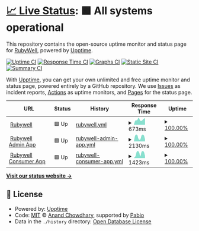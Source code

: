 # [📈 Live Status](https://rubywell.github.io/rubywell-status-page): <!--live status--> **🟩 All systems operational**

This repository contains the open-source uptime monitor and status page for [RubyWell](https://rubywell.github.io/rubywell-status-page), powered by [Upptime](https://github.com/upptime/upptime).

[![Uptime CI](https://github.com/rubywell/rubywell-status-page/workflows/Uptime%20CI/badge.svg)](https://github.com/rubywell/rubywell-status-page/actions?query=workflow%3A%22Uptime+CI%22)
[![Response Time CI](https://github.com/rubywell/rubywell-status-page/workflows/Response%20Time%20CI/badge.svg)](https://github.com/rubywell/rubywell-status-page/actions?query=workflow%3A%22Response+Time+CI%22)
[![Graphs CI](https://github.com/rubywell/rubywell-status-page/workflows/Graphs%20CI/badge.svg)](https://github.com/rubywell/rubywell-status-page/actions?query=workflow%3A%22Graphs+CI%22)
[![Static Site CI](https://github.com/rubywell/rubywell-status-page/workflows/Static%20Site%20CI/badge.svg)](https://github.com/rubywell/rubywell-status-page/actions?query=workflow%3A%22Static+Site+CI%22)
[![Summary CI](https://github.com/rubywell/rubywell-status-page/workflows/Summary%20CI/badge.svg)](https://github.com/rubywell/rubywell-status-page/actions?query=workflow%3A%22Summary+CI%22)

With [Upptime](https://upptime.js.org), you can get your own unlimited and free uptime monitor and status page, powered entirely by a GitHub repository. We use [Issues](https://github.com/rubywell/rubywell-status-page/issues) as incident reports, [Actions](https://github.com/rubywell/rubywell-status-page/actions) as uptime monitors, and [Pages](https://rubywell.github.io/rubywell-status-page) for the status page.

<!--start: status pages-->
<!-- This summary is generated by Upptime (https://github.com/upptime/upptime) -->
<!-- Do not edit this manually, your changes will be overwritten -->
<!-- prettier-ignore -->
| URL | Status | History | Response Time | Uptime |
| --- | ------ | ------- | ------------- | ------ |
| <img alt="" src="https://icons.duckduckgo.com/ip3/rubywell.com.ico" height="13"> [Rubywell](https://rubywell.com) | 🟩 Up | [rubywell.yml](https://github.com/rubywell/rubywell-status-page/commits/HEAD/history/rubywell.yml) | <details><summary><img alt="Response time graph" src="./graphs/rubywell/response-time-week.png" height="20"> 673ms</summary><br><a href="https://rubywell.github.io/rubywell-status-page/history/rubywell"><img alt="Response time 630" src="https://img.shields.io/endpoint?url=https%3A%2F%2Fraw.githubusercontent.com%2Frubywell%2Frubywell-status-page%2FHEAD%2Fapi%2Frubywell%2Fresponse-time.json"></a><br><a href="https://rubywell.github.io/rubywell-status-page/history/rubywell"><img alt="24-hour response time 522" src="https://img.shields.io/endpoint?url=https%3A%2F%2Fraw.githubusercontent.com%2Frubywell%2Frubywell-status-page%2FHEAD%2Fapi%2Frubywell%2Fresponse-time-day.json"></a><br><a href="https://rubywell.github.io/rubywell-status-page/history/rubywell"><img alt="7-day response time 673" src="https://img.shields.io/endpoint?url=https%3A%2F%2Fraw.githubusercontent.com%2Frubywell%2Frubywell-status-page%2FHEAD%2Fapi%2Frubywell%2Fresponse-time-week.json"></a><br><a href="https://rubywell.github.io/rubywell-status-page/history/rubywell"><img alt="30-day response time 630" src="https://img.shields.io/endpoint?url=https%3A%2F%2Fraw.githubusercontent.com%2Frubywell%2Frubywell-status-page%2FHEAD%2Fapi%2Frubywell%2Fresponse-time-month.json"></a><br><a href="https://rubywell.github.io/rubywell-status-page/history/rubywell"><img alt="1-year response time 630" src="https://img.shields.io/endpoint?url=https%3A%2F%2Fraw.githubusercontent.com%2Frubywell%2Frubywell-status-page%2FHEAD%2Fapi%2Frubywell%2Fresponse-time-year.json"></a></details> | <details><summary><a href="https://rubywell.github.io/rubywell-status-page/history/rubywell">100.00%</a></summary><a href="https://rubywell.github.io/rubywell-status-page/history/rubywell"><img alt="All-time uptime 100.00%" src="https://img.shields.io/endpoint?url=https%3A%2F%2Fraw.githubusercontent.com%2Frubywell%2Frubywell-status-page%2FHEAD%2Fapi%2Frubywell%2Fuptime.json"></a><br><a href="https://rubywell.github.io/rubywell-status-page/history/rubywell"><img alt="24-hour uptime 100.00%" src="https://img.shields.io/endpoint?url=https%3A%2F%2Fraw.githubusercontent.com%2Frubywell%2Frubywell-status-page%2FHEAD%2Fapi%2Frubywell%2Fuptime-day.json"></a><br><a href="https://rubywell.github.io/rubywell-status-page/history/rubywell"><img alt="7-day uptime 100.00%" src="https://img.shields.io/endpoint?url=https%3A%2F%2Fraw.githubusercontent.com%2Frubywell%2Frubywell-status-page%2FHEAD%2Fapi%2Frubywell%2Fuptime-week.json"></a><br><a href="https://rubywell.github.io/rubywell-status-page/history/rubywell"><img alt="30-day uptime 100.00%" src="https://img.shields.io/endpoint?url=https%3A%2F%2Fraw.githubusercontent.com%2Frubywell%2Frubywell-status-page%2FHEAD%2Fapi%2Frubywell%2Fuptime-month.json"></a><br><a href="https://rubywell.github.io/rubywell-status-page/history/rubywell"><img alt="1-year uptime 100.00%" src="https://img.shields.io/endpoint?url=https%3A%2F%2Fraw.githubusercontent.com%2Frubywell%2Frubywell-status-page%2FHEAD%2Fapi%2Frubywell%2Fuptime-year.json"></a></details>
| <img alt="" src="https://icons.duckduckgo.com/ip3/admin.rubywell.com.ico" height="13"> [Rubywell Admin App](https://admin.rubywell.com) | 🟩 Up | [rubywell-admin-app.yml](https://github.com/rubywell/rubywell-status-page/commits/HEAD/history/rubywell-admin-app.yml) | <details><summary><img alt="Response time graph" src="./graphs/rubywell-admin-app/response-time-week.png" height="20"> 2130ms</summary><br><a href="https://rubywell.github.io/rubywell-status-page/history/rubywell-admin-app"><img alt="Response time 2253" src="https://img.shields.io/endpoint?url=https%3A%2F%2Fraw.githubusercontent.com%2Frubywell%2Frubywell-status-page%2FHEAD%2Fapi%2Frubywell-admin-app%2Fresponse-time.json"></a><br><a href="https://rubywell.github.io/rubywell-status-page/history/rubywell-admin-app"><img alt="24-hour response time 3140" src="https://img.shields.io/endpoint?url=https%3A%2F%2Fraw.githubusercontent.com%2Frubywell%2Frubywell-status-page%2FHEAD%2Fapi%2Frubywell-admin-app%2Fresponse-time-day.json"></a><br><a href="https://rubywell.github.io/rubywell-status-page/history/rubywell-admin-app"><img alt="7-day response time 2130" src="https://img.shields.io/endpoint?url=https%3A%2F%2Fraw.githubusercontent.com%2Frubywell%2Frubywell-status-page%2FHEAD%2Fapi%2Frubywell-admin-app%2Fresponse-time-week.json"></a><br><a href="https://rubywell.github.io/rubywell-status-page/history/rubywell-admin-app"><img alt="30-day response time 2253" src="https://img.shields.io/endpoint?url=https%3A%2F%2Fraw.githubusercontent.com%2Frubywell%2Frubywell-status-page%2FHEAD%2Fapi%2Frubywell-admin-app%2Fresponse-time-month.json"></a><br><a href="https://rubywell.github.io/rubywell-status-page/history/rubywell-admin-app"><img alt="1-year response time 2253" src="https://img.shields.io/endpoint?url=https%3A%2F%2Fraw.githubusercontent.com%2Frubywell%2Frubywell-status-page%2FHEAD%2Fapi%2Frubywell-admin-app%2Fresponse-time-year.json"></a></details> | <details><summary><a href="https://rubywell.github.io/rubywell-status-page/history/rubywell-admin-app">100.00%</a></summary><a href="https://rubywell.github.io/rubywell-status-page/history/rubywell-admin-app"><img alt="All-time uptime 100.00%" src="https://img.shields.io/endpoint?url=https%3A%2F%2Fraw.githubusercontent.com%2Frubywell%2Frubywell-status-page%2FHEAD%2Fapi%2Frubywell-admin-app%2Fuptime.json"></a><br><a href="https://rubywell.github.io/rubywell-status-page/history/rubywell-admin-app"><img alt="24-hour uptime 100.00%" src="https://img.shields.io/endpoint?url=https%3A%2F%2Fraw.githubusercontent.com%2Frubywell%2Frubywell-status-page%2FHEAD%2Fapi%2Frubywell-admin-app%2Fuptime-day.json"></a><br><a href="https://rubywell.github.io/rubywell-status-page/history/rubywell-admin-app"><img alt="7-day uptime 100.00%" src="https://img.shields.io/endpoint?url=https%3A%2F%2Fraw.githubusercontent.com%2Frubywell%2Frubywell-status-page%2FHEAD%2Fapi%2Frubywell-admin-app%2Fuptime-week.json"></a><br><a href="https://rubywell.github.io/rubywell-status-page/history/rubywell-admin-app"><img alt="30-day uptime 100.00%" src="https://img.shields.io/endpoint?url=https%3A%2F%2Fraw.githubusercontent.com%2Frubywell%2Frubywell-status-page%2FHEAD%2Fapi%2Frubywell-admin-app%2Fuptime-month.json"></a><br><a href="https://rubywell.github.io/rubywell-status-page/history/rubywell-admin-app"><img alt="1-year uptime 100.00%" src="https://img.shields.io/endpoint?url=https%3A%2F%2Fraw.githubusercontent.com%2Frubywell%2Frubywell-status-page%2FHEAD%2Fapi%2Frubywell-admin-app%2Fuptime-year.json"></a></details>
| <img alt="" src="https://icons.duckduckgo.com/ip3/app.rubywell.com.ico" height="13"> [Rubywell Consumer App](https://app.rubywell.com) | 🟩 Up | [rubywell-consumer-app.yml](https://github.com/rubywell/rubywell-status-page/commits/HEAD/history/rubywell-consumer-app.yml) | <details><summary><img alt="Response time graph" src="./graphs/rubywell-consumer-app/response-time-week.png" height="20"> 1423ms</summary><br><a href="https://rubywell.github.io/rubywell-status-page/history/rubywell-consumer-app"><img alt="Response time 1357" src="https://img.shields.io/endpoint?url=https%3A%2F%2Fraw.githubusercontent.com%2Frubywell%2Frubywell-status-page%2FHEAD%2Fapi%2Frubywell-consumer-app%2Fresponse-time.json"></a><br><a href="https://rubywell.github.io/rubywell-status-page/history/rubywell-consumer-app"><img alt="24-hour response time 1853" src="https://img.shields.io/endpoint?url=https%3A%2F%2Fraw.githubusercontent.com%2Frubywell%2Frubywell-status-page%2FHEAD%2Fapi%2Frubywell-consumer-app%2Fresponse-time-day.json"></a><br><a href="https://rubywell.github.io/rubywell-status-page/history/rubywell-consumer-app"><img alt="7-day response time 1423" src="https://img.shields.io/endpoint?url=https%3A%2F%2Fraw.githubusercontent.com%2Frubywell%2Frubywell-status-page%2FHEAD%2Fapi%2Frubywell-consumer-app%2Fresponse-time-week.json"></a><br><a href="https://rubywell.github.io/rubywell-status-page/history/rubywell-consumer-app"><img alt="30-day response time 1357" src="https://img.shields.io/endpoint?url=https%3A%2F%2Fraw.githubusercontent.com%2Frubywell%2Frubywell-status-page%2FHEAD%2Fapi%2Frubywell-consumer-app%2Fresponse-time-month.json"></a><br><a href="https://rubywell.github.io/rubywell-status-page/history/rubywell-consumer-app"><img alt="1-year response time 1357" src="https://img.shields.io/endpoint?url=https%3A%2F%2Fraw.githubusercontent.com%2Frubywell%2Frubywell-status-page%2FHEAD%2Fapi%2Frubywell-consumer-app%2Fresponse-time-year.json"></a></details> | <details><summary><a href="https://rubywell.github.io/rubywell-status-page/history/rubywell-consumer-app">100.00%</a></summary><a href="https://rubywell.github.io/rubywell-status-page/history/rubywell-consumer-app"><img alt="All-time uptime 100.00%" src="https://img.shields.io/endpoint?url=https%3A%2F%2Fraw.githubusercontent.com%2Frubywell%2Frubywell-status-page%2FHEAD%2Fapi%2Frubywell-consumer-app%2Fuptime.json"></a><br><a href="https://rubywell.github.io/rubywell-status-page/history/rubywell-consumer-app"><img alt="24-hour uptime 100.00%" src="https://img.shields.io/endpoint?url=https%3A%2F%2Fraw.githubusercontent.com%2Frubywell%2Frubywell-status-page%2FHEAD%2Fapi%2Frubywell-consumer-app%2Fuptime-day.json"></a><br><a href="https://rubywell.github.io/rubywell-status-page/history/rubywell-consumer-app"><img alt="7-day uptime 100.00%" src="https://img.shields.io/endpoint?url=https%3A%2F%2Fraw.githubusercontent.com%2Frubywell%2Frubywell-status-page%2FHEAD%2Fapi%2Frubywell-consumer-app%2Fuptime-week.json"></a><br><a href="https://rubywell.github.io/rubywell-status-page/history/rubywell-consumer-app"><img alt="30-day uptime 100.00%" src="https://img.shields.io/endpoint?url=https%3A%2F%2Fraw.githubusercontent.com%2Frubywell%2Frubywell-status-page%2FHEAD%2Fapi%2Frubywell-consumer-app%2Fuptime-month.json"></a><br><a href="https://rubywell.github.io/rubywell-status-page/history/rubywell-consumer-app"><img alt="1-year uptime 100.00%" src="https://img.shields.io/endpoint?url=https%3A%2F%2Fraw.githubusercontent.com%2Frubywell%2Frubywell-status-page%2FHEAD%2Fapi%2Frubywell-consumer-app%2Fuptime-year.json"></a></details>

<!--end: status pages-->

[**Visit our status website →**](https://rubywell.github.io/rubywell-status-page)

## 📄 License

- Powered by: [Upptime](https://github.com/upptime/upptime)
- Code: [MIT](./LICENSE) © [Anand Chowdhary](https://anandchowdhary.com), supported by [Pabio](https://pabio.com)
- Data in the `./history` directory: [Open Database License](https://opendatacommons.org/licenses/odbl/1-0/)
